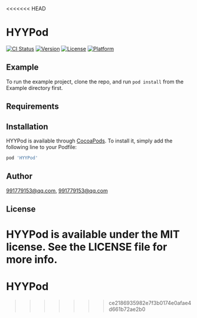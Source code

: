 <<<<<<< HEAD
# HYYPod

[![CI Status](https://img.shields.io/travis/991779153@qq.com/HYYPod.svg?style=flat)](https://travis-ci.org/991779153@qq.com/HYYPod)
[![Version](https://img.shields.io/cocoapods/v/HYYPod.svg?style=flat)](https://cocoapods.org/pods/HYYPod)
[![License](https://img.shields.io/cocoapods/l/HYYPod.svg?style=flat)](https://cocoapods.org/pods/HYYPod)
[![Platform](https://img.shields.io/cocoapods/p/HYYPod.svg?style=flat)](https://cocoapods.org/pods/HYYPod)

## Example

To run the example project, clone the repo, and run `pod install` from the Example directory first.

## Requirements

## Installation

HYYPod is available through [CocoaPods](https://cocoapods.org). To install
it, simply add the following line to your Podfile:

```ruby
pod 'HYYPod'
```

## Author

991779153@qq.com, 991779153@qq.com

## License

HYYPod is available under the MIT license. See the LICENSE file for more info.
=======
# HYYPod
>>>>>>> ce2186935982e7f3b0174e0afae4d661b72ae2b0
